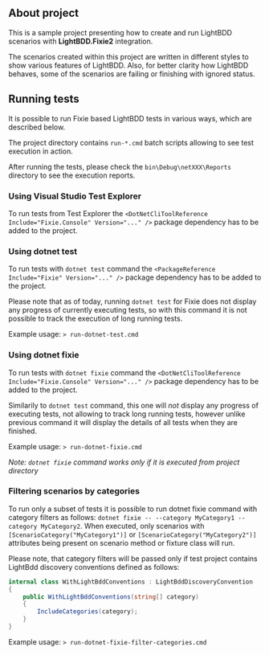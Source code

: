 ## About project
This is a sample project presenting how to create and run LightBDD scenarios with **LightBDD.Fixie2** integration.

The scenarios created within this project are written in different styles to show various features of LightBDD.
Also, for better clarity how LightBDD behaves, some of the scenarios are failing or finishing with ignored status.

## Running tests

It is possible to run Fixie based LightBDD tests in various ways, which are described below.

The project directory contains `run-*.cmd` batch scripts allowing to see test execution in action.

After running the tests, please check the `bin\Debug\netXXX\Reports` directory to see the execution reports.

### Using Visual Studio Test Explorer
To run tests from Test Explorer the `<DotNetCliToolReference Include="Fixie.Console" Version="..." />` package dependency has to be added to the project.

### Using dotnet test
To run tests with `dotnet test` command the  `<PackageReference Include="Fixie" Version="..." />` package dependency has to be added to the project.

Please note that as of today, running `dotnet test` for Fixie does not display any progress of currently executing tests, so with this command it is not possible to track the execution of long running tests.

Example usage: `> run-dotnet-test.cmd`

### Using dotnet fixie
To run tests with `dotnet fixie` command the `<DotNetCliToolReference Include="Fixie.Console" Version="..." />` package dependency has to be added to the project.

Similarily to `dotnet test` command, this one will *not* display any progress of executing tests, not allowing to track long running tests, however unlike previous command it will display the details of all tests when they are finished.

Example usage: `> run-dotnet-fixie.cmd`

_Note: `dotnet fixie` command works only if it is executed from project directory_

### Filtering scenarios by categories
To run only a subset of tests it is possible to run dotnet fixie command with category filters as follows: `dotnet fixie -- --category MyCategory1 --category MyCategory2`.
When executed, only scenarios with `[ScenarioCategory("MyCategory1")]` or `[ScenarioCategory("MyCategory2")]` attributes being present on scenario method or fixture class will run.

Please note, that category filters will be passed only if test project contains LightBdd discovery conventions defined as follows:
```c#
internal class WithLightBddConventions : LightBddDiscoveryConvention
{
    public WithLightBddConventions(string[] category)
    {
        IncludeCategories(category);
    }
}
```

Example usage: `> run-dotnet-fixie-filter-categories.cmd`